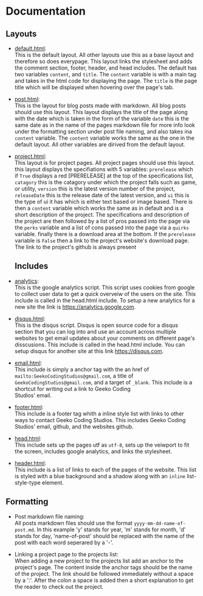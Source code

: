 # Documentation

## Layouts
* [default.html](https://github.com/Geeko/geeko.github.io/blob/master/_layouts/default.html):<br>
  This is the default layout. All other layouts use this as a base layout and therefore so does everypage. This layout links
  the stylesheet and adds the comment section, footer, header, and head includes. The default has two variables `content`, and
  `title`. The `content` variable is with a main tag and takes in the html code for displaying the page. The `title` is the 
  page title which will be displayed when hovering over the page's tab.
  
* [post.html](https://github.com/Geeko/geeko.github.io/blob/master/_layouts/post.html):<br>
  This is the layout for blog posts made with markdown. All blog posts should use this layout. This layout displays the title
  of the page along with the date which is taken in the form of the variable `date` this is the same date as in the name of 
  the pages markdown file for more info look under the formatting section under post file naming, and also takes ina `content` 
  variable. The `content` variable works the same as the one in the default layout. All other variables are dirived from the 
  default layout.
  
* [project.html](https://github.com/Geeko/geeko.github.io/blob/master/_layouts/project.html):<br>
  This layout is for project pages. All project pages should use this layout. this layout displays the specifiations with 5 
  variables: `prerelease` which if `True` displays a red \[PRERELEASE] at the top of the specifications 
  list, `catagory` this is the catagory under which the project falls such as game, or utility, `version` this is the latest 
  version number of the project, `releaseDate` this is the release date of the latest version, and `ui` this is the type of ui 
  it has which is either text based or image based. There is then a `content` variable which works the same as in default and 
  is a short description of the project. The specifications and description of the project are then followed by a list of pros 
  passed into the page via the `perks` variable and a list of cons passed into the page via a `quirks` variable. finally there 
  is a download area at the bottom. If the `prerelease` variable is `False` then a link to the project's website's download 
  page. The link to the project's github is always present
  
  ## Includes
* [analytics](https://github.com/Geeko/geeko.github.io/blob/master/_includes/analytics.html):<br>
  This is the google analytics script. This script uses cookies from google to collect user data to get a quick overveiw of the
  users on the site. This include is called in the head.html include. To setup a new analytics for a new site the link is 
  https://analytics.google.com. 

* [disqus.html](https://github.com/Geeko/geeko.github.io/blob/master/_includes/disqus.html):<br>
  This is the disqus script. Disqus is open source code for a disqus section that you can log into and use an account across 
  multiple websites to get email updates about your comments on different page's disscusions. This include is called in the 
  head.html include. You can setup disqus for another site at this link https://disqus.com.
  
* [email.html](https://github.com/Geeko/geeko.github.io/blob/master/_includes/email.html):<br>
  This include is simply a anchor tag with the an href of `mailto:GeekoCodingStudios@gmail.com`, a title of
  `GeekoCodingStudios@gmail.com`, and a target of `_blank`. This include is a shortcut for writing out a link to Geeko Coding   
  Studios' email. 
  
* [footer.html](https://github.com/Geeko/geeko.github.io/blob/master/_includes/footer.html):<br>
  This include is a footer tag whith a inline style list with links to other ways to contact Geeko Coding Studios. This 
  includes Geeko Coding Studios' email, github, and the websites github.
  
* [head.html](https://github.com/Geeko/geeko.github.io/blob/master/_includes/head.html):<br>
  This include sets up the pages utf as `utf-8`, sets up the veiwport to fit the screen, includes google analytics, and links 
  the stylesheet. 
  
* [header.html](https://github.com/Geeko/geeko.github.io/blob/master/_includes/header.html):<br>
  This include is a list of links to each of the pages of the website. This list is styled with a blue background and a shadow 
  along with an `inline` list-style-type element.
  
## Formatting

*  Post markdown file naming:<br>
  All posts markdown files should use the format `yyyy-mm-dd-name-of-post.md`. In this example 'y' stands for year, 'm' stands 
  for month, 'd' stands for day, 'name-of-post' should be replaced with the name of the post with each word seperared by a '-'.
  
* Linking a project page to the projects list:<br>
  When adding a new project to the projects list add an anchor to the project's page. The content inside the anchor tags should 
  be the name of the project. The link should be followed immediately without a space by a ':'. After the colon a space is 
  added then a short explanation to get the reader to check out the project.
